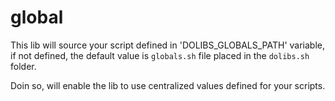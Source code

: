 # global

This lib will source your script defined in 'DOLIBS_GLOBALS_PATH' variable, if not defined, the default value is `globals.sh` file placed in the `dolibs.sh` folder.

Doin so, will enable the lib to use centralized values defined for your scripts.



